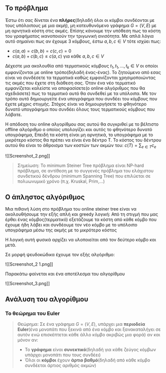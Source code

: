

## Το πρόβλημα

Έστω ότι σας δίνεται ένα **πλήρες**(δηλαδή όλοι οι κόμβοι συνδέονται με τους υπόλοιπους με μια ακμή), μη κατευθυνόμενο γράφημα $G=(V,E)$ με μη αρνητικά κόστη στις ακμές. Επίσης κάνουμε την υπόθεση πως τα κόστη του γραφήματος ικανοποιούν την τριγωνική ανισότητα. Με απλά λόγια αυτό σημαίνει πως αν έχουμε 3 κόμβους, έστω $a,b,c \in V$ τότε ισχύει πως:
- $c(a,a)=c(b,b)=c(c,c)=0$
- $c(a,b)+c(b,c) \leq c(a,c)$ για κάθε $a,b,c \in V$

Δέχεστε μια ακολουθία από τερματικούς κόμβους $t_1,t_1,...,t_k \in V$ οι οποίοι εμφανίζονται με online τρόπο(δηλαδή ένας-ένας). Το ζητούμενο από εσας είναι να συνδέσετε τα τερματικά καθώς εμφανίζονται χρησιμοποιώντας τις ακμές που έχετε στη διάθεση σας. Όταν ένα νέο τερματικό εμφανίζεται καλείστε να αποφασίσετε(ο online αλγόριθμος που θα σχεδιάσετε) πως το τερματικό αυτό θα συνδεθεί με τα υπόλοιπα. Με τον τρόπο αυτό δημιουργείτε ένα υπογράφημα που συνδέει του κόμβους που έχετε μέχρις στιγμής. Στόχος είναι να δημιουργήσετε το φθηνότερο δυνατό υπογράφημα που συνδέει όλους τους τερματικούς κόμβους που λάβατε.

Η απόδοση του online αλγορίθμου σας αυτού θα συγκριθεί με το βέλτιστο offline αλγόριθμο ο οποίος υπολογίζει και αυτός το φθηνότερο δυνατό υπογράφημα, Επειδή τα κόστη είναι μη αρνητικά, το υπογράφημα με το μικρότερο κόστος θα πρέπει να είναι ένα δέντρο T. Το κόστος του δέντρου αυτού θα είναι το άθροισμα των κοστών των ακμών του: $c(T)=\sum_{e\in T}c_e$

![[Screenshot_2.png]]

> Σημείωση: Το minimum Steiner Tree πρόβλημα είναι NP-hard πρόβλημα, σε αντίθεση με το συγγενές πρόβλημα του ελάχιστου συνδετικού δένδρου (minimum Spanning Tree) που επιλύεται σε πολυωνυμικό χρόνο (π.χ. Kruskal, Prim,…)






## Ο άπληστος αλγόριθμος 

Μια πιθανή λύση στο πρόβλημα του online steiner tree είναι να ακολουθήσουμε την εξής απλή και greedy λογική: Από τη στιγμή που μας έρθει ένας κόμβος(τερματικό) εξετάζουμε τα κόστη από κάθε κόμβο που έχουμε ήδη λάβει και συνδέουμε τον νέο κόμβο με το υπόλοιπο υπογράφημα μέσω της ακμής με το μικρότερο κόστος 

Η λογική αυτή φυσικά αρχίζει να υλοποιείται από τον δεύτερο κόμβο και μετά.

Σε μορφή ψευδοκώδικα έχουμε τον εξής αλγόριθμο:


![[Screenshot_2 1.png]]

Παρακάτω φαίνεται και ένα αποτέλεσμα του αλγορίθμου 

![[Screenshot_3.png]]



## Ανάλυση του αλγορίθμου

### Το θεώρημα του Euler 

> Θεώρημα: Σε ένα γράφημα $G=(V,E)$, υπάρχει μια **περιοδεία Euler**(ένα μονοπάτι που ξεκινά από ένα κόμβο και ξανακαταλήγει σε αυτόν ενώ επισκέπτεται κάθε άλλο κόμβο ακριβώς μια φορά) αν και μόνον αν:
> - Το **γράφημα** είναι **συνεκτικό**(δηλαδή για κάθε ζεύγος κόμβων υπάρχει μονοπάτι που τους συνδέει)
> - Όλοι οι **κόμβοι** έχουν **άρτιο βαθμό**(δηλαδή από κάθε κόμβο συνδέεται άρτιος αριθμός ακμών)













